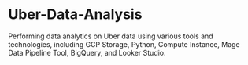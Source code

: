 # Uber-Data-Analysis
Performing data analytics on Uber data using various tools and technologies, including GCP Storage, Python, Compute Instance, Mage Data Pipeline Tool, BigQuery, and Looker Studio.
